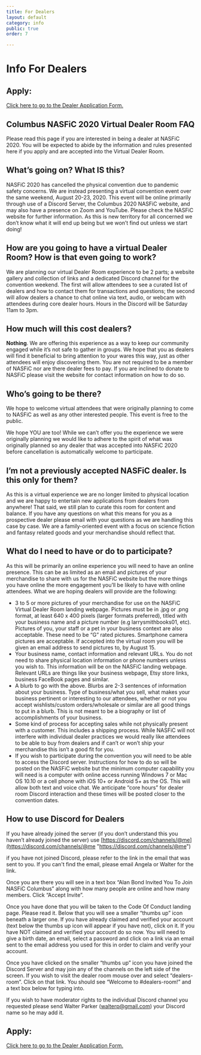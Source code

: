 ```yaml
---
title: For Dealers
layout: default
category: info
public: true
order: 7

---
```

# Info For Dealers

## Apply:

[Click here to go to the Dealer Application Form.](https://docs.google.com/forms/d/e/1FAIpQLSfuCzyut-dGxY33RgyNWReSl0girUJK9Ws8BkrON3LGU0MScQ/viewform?usp=sf_link "Dealer Application Form")

## Columbus NASFiC 2020 Virtual Dealer Room FAQ

Please read this page if you are interested in being a dealer at NASFiC 2020. You will be expected to abide by the information and rules presented here if you apply and are accepted into the Virtual Dealer Room.

## What’s going on? What IS this?

NASFiC 2020 has cancelled the physical convention due to pandemic safety concerns. We are instead presenting a virtual convention event over the same weekend, August 20-23, 2020. This event will be online primarily through use of a Discord Server, the Columbus 2020 NASFiC website, and may also have a presence on Zoom and YouTube. Please check the NASFiC website for further information. As this is new territory for all concerned we don’t know what it will end up being but we won’t find out unless we start doing!

## How are you going to have a virtual Dealer Room? How is that even going to work?

We are planning our virtual Dealer Room experience to be 2 parts; a website gallery and collection of links and a dedicated Discord channel for the convention weekend. The first will allow attendees to see a curated list of dealers and how to contact them for transactions and questions; the second will allow dealers a chance to chat online via text, audio, or webcam with attendees during core dealer hours. Hours in the Discord will be Saturday 11am to 3pm.

## How much will this cost dealers?

**Nothing**. We are offering this experience as a way to keep our community engaged while it’s not safe to gather in groups. We hope that you as dealers will find it beneficial to bring attention to your wares this way, just as other attendees will enjoy discovering them. You are not required to be a member of NASFiC nor are there dealer fees to pay. If you are inclined to donate to NASFiC please visit the website for contact information on how to do so.

## Who’s going to be there?

We hope to welcome virtual attendees that were originally planning to come to NASFiC as well as any other interested people. This event is free to the public.

We hope YOU are too! While we can’t offer you the experience we were originally planning we would like to adhere to the spirit of what was originally planned so any dealer that was accepted into NASFiC 2020 before cancellation is automatically welcome to participate.

## I’m not a previously accepted NASFiC dealer. Is this only for them?

As this is a virtual experience we are no longer limited to physical location and we are happy to entertain new applications from dealers from anywhere! That said, we still plan to curate this room for content and balance. If you have any questions on what this means for you as a prospective dealer please email with your questions as we are handling this case by case. We are a family-oriented event with a focus on science fiction and fantasy related goods and your merchandise should reflect that.

## What do I need to have or do to participate?

As this will be primarily an online experience you will need to have an online presence. This can be as limited as an email and pictures of your merchandise to share with us for the NASFiC website but the more things you have online the more engagement you’ll be likely to have with online attendees. What we are hoping dealers will provide are the following:

* 3 to 5 or more pictures of your merchandise for use on the NASFiC Virtual Dealer Room landing webpage. Pictures must be in .jpg or .png format, at least 640 x 400 pixels (larger formats preferred), titled with your business name and a picture number (e.g larrysmithbooks01, etc). Pictures of you, your staff or a pet in your business context are also acceptable. These need to be “G” rated pictures. Smartphone camera pictures are acceptable. If accepted into the virtual room you will be given an email address to send pictures to, by August 15.
* Your business name, contact information and relevant URLs. You do not need to share physical location information or phone numbers unless you wish to. This information will be on the NASFiC landing webpage. Relevant URLs are things like your business webpage, Etsy store links, business FaceBook pages and similar.
* A blurb to go with the above. Blurbs are 2-3 sentences of information about your business. Type of business/what you sell, what makes your business pertinent or interesting to our attendees, whether or not you accept wishlists/custom orders/wholesale or similar are all good things to put in a blurb. This is not meant to be a biography or list of accomplishments of your business.
* Some kind of process for accepting sales while not physically present with a customer. This includes a shipping process. While NASFiC will not interfere with individual dealer practices we would really like attendees to be able to buy from dealers and if can’t or won’t ship your merchandise this isn’t a good fit for you.
* If you wish to participate during the convention you will need to be able to access the Discord server. Instructions for how to do so will be posted on the NASFiC website but the minimum computer capability you will need is a computer with online access running Windows 7 or Mac OS 10.10 or a cell phone with iOS 10+ or Android 5+ as the OS. This will allow both text and voice chat. We anticipate “core hours” for dealer room Discord interaction and these times will be posted closer to the convention dates.

## How to use Discord for Dealers

If you have already joined the server (if you don’t understand this you haven’t already joined the server) use [https://discord.com/channels/@me](https://discord.com/channels/@me "https://discord.com/channels/@me")

if you have not joined Discord, please refer to the link in the email that was sent to you. If you can't find the email, please email Angela or Walter for the link.

Once you are there you will see in a text box “Alan Bond Invited You To Join NASFiC Columbus” along with how many people are online and how many members. Click “Accept Invite”.

Once you have done that you will be taken to the Code Of Conduct landing page. Please read it. Below that you will see a smaller “thumbs up” icon beneath a larger one. If you have already claimed and verified your account (text below the thumbs up icon will appear if you have not), click on it. If you have NOT claimed and verified your account do so now. You will need to give a birth date, an email, select a password and click on a link via an email sent to the email address you used for this in order to claim and verify your account.

Once you have clicked on the smaller “thumbs up” icon you have joined the Discord Server and may join any of the channels on the left side of the screen. If you wish to visit the dealer room mouse over and select “dealers-room”. Click on that link. You should see “Welcome to #dealers-room!” and a text box below for typing into.

If you wish to have moderator rights to the individual Discord channel you requested please send Walter Parker ([walterp@gmail.com](mailto:walterp@gmail.com)) your Discord name so he may add it.

## Apply:

[Click here to go to the Dealer Application Form.](https://docs.google.com/forms/d/e/1FAIpQLSfuCzyut-dGxY33RgyNWReSl0girUJK9Ws8BkrON3LGU0MScQ/viewform?usp=sf_link "Dealer Application Form")